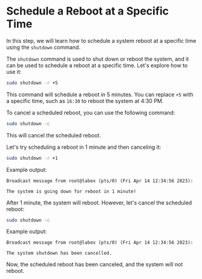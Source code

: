 # Schedule a Reboot at a Specific Time

In this step, we will learn how to schedule a system reboot at a specific time using the `shutdown` command.

The `shutdown` command is used to shut down or reboot the system, and it can be used to schedule a reboot at a specific time. Let's explore how to use it:

```bash
sudo shutdown -r +5
```

This command will schedule a reboot in 5 minutes. You can replace `+5` with a specific time, such as `16:30` to reboot the system at 4:30 PM.

To cancel a scheduled reboot, you can use the following command:

```bash
sudo shutdown -c
```

This will cancel the scheduled reboot.

Let's try scheduling a reboot in 1 minute and then canceling it:

```bash
sudo shutdown -r +1
```

Example output:

```
Broadcast message from root@labex (pts/0) (Fri Apr 14 12:34:56 2023):

The system is going down for reboot in 1 minute!
```

After 1 minute, the system will reboot. However, let's cancel the scheduled reboot:

```bash
sudo shutdown -c
```

Example output:

```
Broadcast message from root@labex (pts/0) (Fri Apr 14 12:34:56 2023):

The system shutdown has been cancelled.
```

Now, the scheduled reboot has been canceled, and the system will not reboot.
